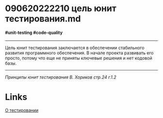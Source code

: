 # 090620222210 цель юнит тестирования.md #
#### #unit-testing #code-quality ####

***
Цель юнит тестирования заключается в обеспечении стабильного развития программного обеспечения.
В начале проекта развивать его просто, потому что еще не приняты ключевые решения и нет кодовой базы.
***
*Принципы юнит тестирования В. Хориков стр.24 г.1.2*
# **Links** #
[О тестировании](090620222154%20Отдача%20от%20написания%20тестов.md)
